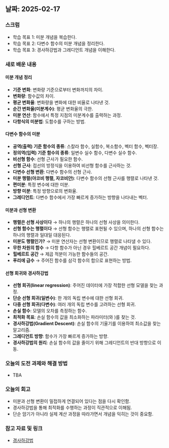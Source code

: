  ## 날짜: 2025-02-17

### 스크럼
- 학습 목표 1: 미분 개념을 복습한다.
- 학습 목표 2: 다변수 함수의 미분 개념을 정리한다.
- 학습 목표 3: 경사하강법과 그레디언트 개념을 이해한다.

### 새로 배운 내용
#### 미분 개념 정리
- **기준 변화**: 변화량 기준으로부터 변화까지의 차이.  
- **변화량**: 함수값의 차이.  
- **평균 변화율**: 변화량을 변화에 대한 비율로 나타낸 것.  
- **순간 변화율(미분계수)**: 평균 변화율의 극한.  
- **미분 연산**: 함수에서 특정 지점의 미분계수를 출력하는 과정.  
- **다항식의 미분법**: 도함수를 구하는 방법.  

#### 다변수 함수의 미분
- **공역(출력) 기준 함수의 종류**: 스칼라 함수, 실함수, 복소함수, 벡터 함수, 벡터장.  
- **정의역(입력) 기준 함수의 종류**: 일변수 실수 함수, 다변수 실수 함수.  
- **비선형 함수**: 선형 근사가 필요한 함수.  
- **선형 근사**: 접선의 방정식을 이용하여 비선형 함수를 근사하는 것.  
- **다변수 선형 변환**: 다변수 함수의 선형 근사.  
- **미분 행렬(야코비 행렬, 자코비안)**: 다변수 함수의 선형 근사를 행렬로 나타낸 것.  
- **편미분**: 특정 변수에 대한 미분.  
- **방향 미분**: 특정 방향으로의 변화율.  
- **그레디언트**: 다변수 함수에서 가장 빠르게 증가하는 방향을 나타내는 벡터.  

#### 미분과 선형 변환
- **행렬은 선형 사상이다** → 하나의 행렬은 하나의 선형 사상을 의미한다.  
- **선형 함수는 행렬이다** → 선형 함수는 행렬로 표현될 수 있으며, 하나의 선형 함수는 하나의 행렬과 일대일 대응된다.  
- **미분도 행렬인가?** → 미분 연산자는 선형 변환이므로 행렬로 나타낼 수 있다.  
- **무한 차원의 함수** → 다항 함수가 아닌 경우 힐베르트 공간 개념이 필요하다.  
- **힐베르트 공간** → 제곱 적분이 가능한 함수들의 공간.  
- **푸리에 급수** → 주어진 함수를 삼각 함수의 합으로 표현하는 방법.  

#### 선형 회귀와 경사하강법
- **선형 회귀(linear regression)**: 주어진 데이터에 가장 적합한 선형 모델을 찾는 과정.  
- **단순 선형 회귀(일변수)**: 한 개의 독립 변수에 대한 선형 회귀.  
- **다중 선형 회귀(다변수)**: 여러 개의 독립 변수를 고려하는 선형 회귀.  
- **손실 함수**: 모델의 오차를 측정하는 함수.  
- **최적화 목표**: 손실 함수의 값을 최소화하는 파라미터(와 )를 찾는 것.  
- **경사하강법(Gradient Descent)**: 손실 함수의 기울기를 이용하여 최소값을 찾는 알고리즘.  
- **그레디언트 방향**: 함수가 가장 빠르게 증가하는 방향.  
- **경사하강법의 원리**: 손실 함수의 값을 줄이기 위해 그레디언트의 반대 방향으로 이동.  

### 오늘의 도전 과제와 해결 방법
- TBA 

### 오늘의 회고
- 미분과 선형 변환이 밀접하게 연결되어 있다는 점을 다시 확인함.  
- 경사하강법을 통해 최적화를 수행하는 과정이 직관적으로 이해됨.  
- 단순 암기가 아니라 실제 계산 과정을 따라가면서 개념을 익히는 것이 중요함.  

### 참고 자료 및 링크
- [경사하강법](https://en.wikipedia.org/wiki/Gradient_descent)  
